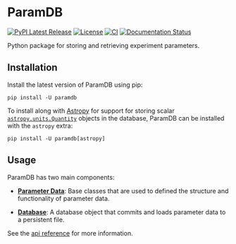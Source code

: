 # ParamDB

[![PyPI Latest Release](https://img.shields.io/pypi/v/paramdb)](https://pypi.org/project/paramdb/)
[![License](https://img.shields.io/pypi/l/paramdb)](https://github.com/PainterQubits/paramdb/blob/main/LICENSE)
[![CI](https://github.com/PainterQubits/paramdb/actions/workflows/ci.yml/badge.svg)](https://github.com/PainterQubits/paramdb/actions/workflows/ci.yml)
[![Documentation Status](https://readthedocs.org/projects/paramdb/badge/?version=stable)](https://paramdb.readthedocs.io/en/stable/?badge=stable)

<!-- start intro -->

Python package for storing and retrieving experiment parameters.

<!-- end intro -->

## Installation

<!-- start installation -->

Install the latest version of ParamDB using pip:

```
pip install -U paramdb
```

To install along with [Astropy] for support for storing scalar [`astropy.units.Quantity`]
objects in the database, ParamDB can be installed with the `astropy` extra:

```
pip install -U paramdb[astropy]
```

[astropy]: https://docs.astropy.org/en/stable/index.html
[`astropy.units.quantity`]: https://docs.astropy.org/en/stable/api/astropy.units.Quantity.html#astropy.units.Quantity

<!-- end installation -->

## Usage

ParamDB has two main components:

- [**Parameter Data**]: Base classes that are used to defined the structure and
  functionality of parameter data.

- [**Database**]: A database object that commits and loads parameter data to a persistent
  file.

See the [api reference] for more information.

[**parameter data**]: https://paramdb.readthedocs.io/en/stable/parameter-data.html
[**database**]: https://paramdb.readthedocs.io/en/stable/database.html
[api reference]: https://paramdb.readthedocs.io/en/stable/api-reference.html
